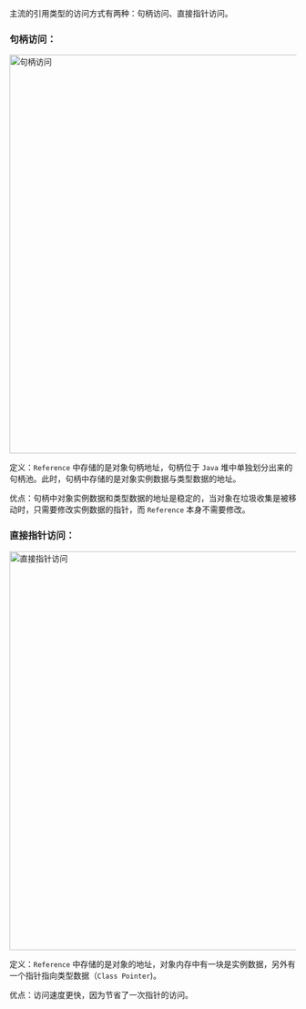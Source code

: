 
主流的引用类型的访问方式有两种：句柄访问、直接指针访问。

### 句柄访问：

<img width="700" alt="句柄访问" src="https://user-images.githubusercontent.com/17560388/179736303-e2464f7a-4ebf-4a5f-bded-eb6b001a3eed.png">

定义：`Reference` 中存储的是对象句柄地址，句柄位于 `Java` 堆中单独划分出来的句柄池。此时，句柄中存储的是对象实例数据与类型数据的地址。

优点：句柄中对象实例数据和类型数据的地址是稳定的，当对象在垃圾收集是被移动时，只需要修改实例数据的指针，而 `Reference` 本身不需要修改。


### 直接指针访问：

<img width="700" alt="直接指针访问" src="https://user-images.githubusercontent.com/17560388/179736794-eb773d8e-d008-4910-9f4c-ac81c2703499.png">

定义：`Reference` 中存储的是对象的地址，对象内存中有一块是实例数据，另外有一个指针指向类型数据（`Class Pointer`)。

优点：访问速度更快，因为节省了一次指针的访问。

